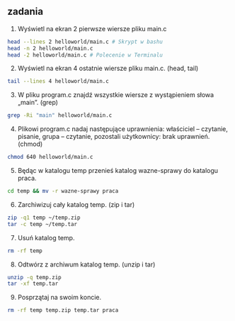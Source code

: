 ## zadania

1. Wyświetl na ekran 2 pierwsze wiersze pliku main.c

 ```sh
 head --lines 2 helloworld/main.c # Skrypt w bashu
 head -n 2 helloworld/main.c
 head -2 helloworld/main.c # Polecenie w Terminalu
 ```
 
 2. Wyświetl na ekran 4 ostatnie wiersze pliku main.c. (head, tail)
 
 ```sh
 tail --lines 4 helloworld/main.c
 ```

3. W pliku program.c znajdź wszystkie wiersze z wystąpieniem słowa „main”. (grep)

```sh
grep -Ri "main" helloworld/main.c
```

4. Plikowi program.c nadaj następujące uprawnienia: właściciel – czytanie, pisanie, grupa – czytanie, pozostali użytkownicy: brak uprawnień. (chmod)

```sh
chmod 640 helloworld/main.c
```

5. Będąc w katalogu temp przenieś katalog wazne-sprawy do katalogu praca.

```sh
cd temp && mv -r wazne-sprawy praca
```

6. Zarchiwizuj cały katalog temp. (zip i tar)

```sh
zip -q1 temp ~/temp.zip
tar -c temp ~/temp.tar
```

7. Usuń katalog temp.

```sh
rm -rf temp
```

8. Odtwórz z archiwum katalog temp. (unzip i tar)

```sh
unzip -q temp.zip
tar -xf temp.tar
```

9. Posprzątaj na swoim koncie.

```sh
rm -rf temp temp.zip temp.tar praca
```